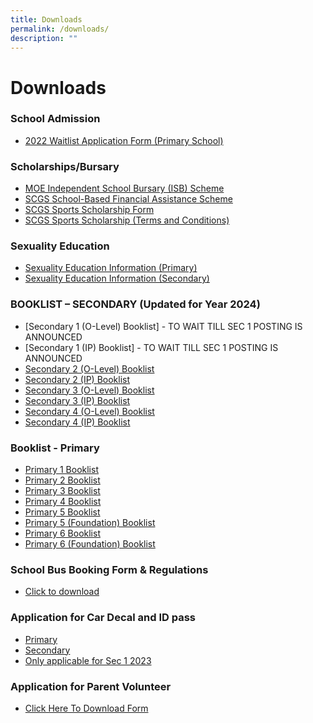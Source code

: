 ```yaml
---
title: Downloads
permalink: /downloads/
description: ""
---
```

# **Downloads**

### School Admission

*   [2022 Waitlist Application Form (Primary School)](https://form.gov.sg/#!/632bae0bfa18990012033943)


### Scholarships/Bursary

* [MOE Independent School Bursary (ISB) Scheme](/files/MOE_ISB_Application_Form.pdf)
* [SCGS School-Based Financial Assistance Scheme](/files/SCGS-School-Based-FAS-2023.pdf)
* [SCGS Sports Scholarship Form](/files/2023_Sports-Scholarship-Application-Form.pdf)
* [SCGS Sports Scholarship (Terms and Conditions)](/files/2023-Sports-Scholarship-Terms-Conditions.pdf)

### Sexuality Education

* [Sexuality Education Information (Primary)](/files/SED2023.pdf)
* [Sexuality Education Information (Secondary)](/files/2023_MOE_Sexuality_Education_in_SCGS_Information_to_Parents.pdf)

### BOOKLIST – SECONDARY (Updated for Year 2024)

* [Secondary 1 (O-Level) Booklist] - TO WAIT TILL SEC 1 POSTING IS ANNOUNCED 
* [Secondary 1 (IP) Booklist] - TO WAIT TILL SEC 1 POSTING IS ANNOUNCED
* [Secondary 2 (O-Level) Booklist](/files/2024_s2_olp.pdf)
* [Secondary 2 (IP) Booklist](/files/2024_s2_ip.pdf)
* [Secondary 3 (O-Level) Booklist](/files/2024_s3_olp.pdf)
* [Secondary 3 (IP) Booklist](/files/2024_s3_ip.pdf)
* [Secondary 4 (O-Level) Booklist](/files/2024_s4_olp.pdf)
* [Secondary 4 (IP) Booklist](/files/2024_s4_ip.pdf)
### Booklist - Primary

* [Primary 1 Booklist](/files/2023-P1-Textbook-and-Uniform.pdf)
* [Primary 2 Booklist](/files/2023-P2-Textbook-and-Uniform.pdf)
* [Primary 3 Booklist](/files/2023-P3-Textbook-and-Uniform.pdf)
* [Primary 4 Booklist](/files/2023-P4-Textbook-and-Uniform.pdf)
* [Primary 5 Booklist](/files/2023-P5-Textbook-and-Uniform.pdf)
* [Primary 5 (Foundation) Booklist](/files/2023-P5(FDN)-Textbook-and-Uniform.pdf)
* [Primary 6 Booklist](/files/2023-P6-Textbook-and-Uniform.pdf)
* [Primary 6 (Foundation) Booklist](/files/2023-P6(FDN)-Textbook-and-Uniform.pdf)

### School Bus Booking Form & Regulations

* [Click to download](/files/2023-SCGS-Daily-School-Bus-Registration-Form.pdf)

### Application for Car Decal and ID pass 

* [Primary](https://form.gov.sg/#!/61a0393fafd2800012425278)
* [Secondary](https://form.gov.sg/#!/61a085e1a342eb00124cd2ee)
* [Only applicable for Sec 1 2023](https://go.gov.sg/sec1idpassandcardecal2023)

### Application for Parent Volunteer 

* [Click Here To Download Form](https://form.gov.sg/616cf53fb89cba0012364533)